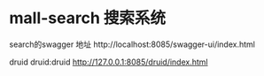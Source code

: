 # mall-search   搜索系统
search的swagger 地址
http://localhost:8085/swagger-ui/index.html

druid  druid:druid
http://127.0.0.1:8085/druid/index.html